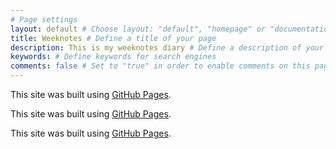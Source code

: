 ```yaml
---
# Page settings
layout: default # Choose layout: "default", "homepage" or "documentation-archive"
title: Weeknotes # Define a title of your page
description: This is my weeknotes diary # Define a description of your page
keywords: # Define keywords for search engines
comments: false # Set to "true" in order to enable comments on this page. Make sure you properly setup "disqus_forum_shortname" variable in "_config.yml"
---
```


This site was built using [GitHub Pages](https://pages.github.com/).

This site was built using [GitHub Pages](https://pages.github.com/).

This site was built using [GitHub Pages](https://moogster11.github.io/CV/resume.md).
